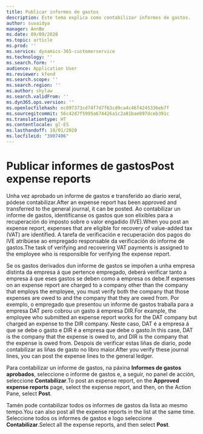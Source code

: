 ```yaml
---
title: Publicar informes de gastos
description: Este tema explica como contabilizar informes de gastos.
author: suvaidya
manager: AnnBe
ms.date: 09/09/2020
ms.topic: article
ms.prod: ''
ms.service: dynamics-365-customerservice
ms.technology: ''
ms.search.form: ''
audience: Application User
ms.reviewer: kfend
ms.search.scope: ''
ms.search.region: ''
ms.author: shylaw
ms.search.validFrom: ''
ms.dyn365.ops.version: ''
ms.openlocfilehash: ec897373cd74f7d7f63cd9ca4c46f4245336eb7f
ms.sourcegitcommit: 56c42d7f5995a674426a1c2a81bae897dceb391c
ms.translationtype: HT
ms.contentlocale: gl-ES
ms.lasthandoff: 10/01/2020
ms.locfileid: "3907406"
---
```

# <a name="post-expense-reports"></a><span data-ttu-id="bca72-103">Publicar informes de gastos</span><span class="sxs-lookup"><span data-stu-id="bca72-103">Post expense reports</span></span>

<span data-ttu-id="bca72-104">Unha vez aprobado un informe de gastos e transferido ao diario xeral, pódese contabilizar.</span><span class="sxs-lookup"><span data-stu-id="bca72-104">After an expense report has been approved and transferred to the general journal, it can be posted.</span></span> <span data-ttu-id="bca72-105">Ao contabilizar un informe de gastos, identifícanse os gastos que son elixibles para a recuperación do imposto sobre o valor engadido (IVE).</span><span class="sxs-lookup"><span data-stu-id="bca72-105">When you post an expense report, expenses that are eligible for recovery of value-added tax (VAT) are identified.</span></span> <span data-ttu-id="bca72-106">A tarefa de verificación e recuperación dos pagos do IVE atribúese ao empregado responsable da verificación do informe de gastos.</span><span class="sxs-lookup"><span data-stu-id="bca72-106">The task of verifying and recovering VAT payments is assigned to the employee who is responsible for verifying the expense report.</span></span>

<span data-ttu-id="bca72-107">Se os gastos derivados dun informe de gastos se impoñen a unha empresa distinta da empresa á que pertence empregado, deberá verificar tanto a empresa á que eses gastos se deben como a empresa os debe.</span><span class="sxs-lookup"><span data-stu-id="bca72-107">If expenses on an expense report are charged to a company other than the company that employs the employee, you must verify both the company that those expenses are owed to and the company that they are owed from.</span></span> <span data-ttu-id="bca72-108">Por exemplo, o empregado que presentou un informe de gastos traballa para a empresa DAT pero cobrou un gasto á empresa DIR.</span><span class="sxs-lookup"><span data-stu-id="bca72-108">For example, the employee who submitted an expense report works for the DAT company but charged an expense to the DIR company.</span></span> <span data-ttu-id="bca72-109">Neste caso, DAT é a empresa á que se debe o gasto e DIR é a empresa que debe o gasto.</span><span class="sxs-lookup"><span data-stu-id="bca72-109">In this case, DAT is the company that the expense is owed to, and DIR is the company that the expense is owed from.</span></span> <span data-ttu-id="bca72-110">Despois de verificar estas liñas de diario, pode contabilizar as liñas de gasto no libro maior.</span><span class="sxs-lookup"><span data-stu-id="bca72-110">After you verify these journal lines, you can post the expense lines to the general ledger.</span></span>

<span data-ttu-id="bca72-111">Para contabilizar un informe de gastos, na páxina **Informes de gastos aprobados**, seleccione o informe de gastos e, a seguir, no panel de acción, seleccione **Contabilizar**.</span><span class="sxs-lookup"><span data-stu-id="bca72-111">To post an expense report, on the **Approved expense reports** page, select the expense report, and then, on the Action Pane, select **Post**.</span></span>

<span data-ttu-id="bca72-112">Tamén pode contabilizar todos os informes de gastos da lista ao mesmo tempo.</span><span class="sxs-lookup"><span data-stu-id="bca72-112">You can also post all the expense reports in the list at the same time.</span></span> <span data-ttu-id="bca72-113">Seleccione todos os informes de gastos e logo seleccione **Contabilizar**.</span><span class="sxs-lookup"><span data-stu-id="bca72-113">Select all the expense reports, and then select **Post**.</span></span>
